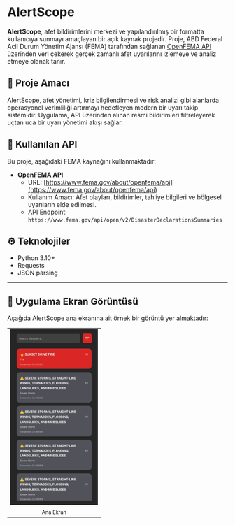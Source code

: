 # AlertScope

**AlertScope**, afet bildirimlerini merkezi ve yapılandırılmış bir formatta kullanıcıya sunmayı amaçlayan bir açık kaynak projedir. Proje, ABD Federal Acil Durum Yönetim Ajansı (FEMA) tarafından sağlanan [OpenFEMA API](https://www.fema.gov/about/openfema/api) üzerinden veri çekerek gerçek zamanlı afet uyarılarını izlemeye ve analiz etmeye olanak tanır.

## 🚨 Proje Amacı

AlertScope, afet yönetimi, kriz bilgilendirmesi ve risk analizi gibi alanlarda operasyonel verimliliği artırmayı hedefleyen modern bir uyarı takip sistemidir. Uygulama, API üzerinden alınan resmi bildirimleri filtreleyerek uçtan uca bir uyarı yönetimi akışı sağlar.

## 🔗 Kullanılan API

Bu proje, aşağıdaki FEMA kaynağını kullanmaktadır:

- **OpenFEMA API**
  - URL: [https://www.fema.gov/about/openfema/api](https://www.fema.gov/about/openfema/api)
  - Kullanım Amacı: Afet olayları, bildirimler, tahliye bilgileri ve bölgesel uyarıların elde edilmesi.
  - API Endpoint: `https://www.fema.gov/api/open/v2/DisasterDeclarationsSummaries`

## ⚙️ Teknolojiler

- Python 3.10+
- Requests
- JSON parsing
---
## 📸 Uygulama Ekran Görüntüsü

Aşağıda AlertScope ana ekranına ait örnek bir görüntü yer almaktadır:

<table>
  <tr>
    <td align="center">
      <img src="./alert.jpg" alt="Ana Ekran" width="200"/><br/>
      <sub>Ana Ekran</sub>
    </td>
  </tr>
</table>
